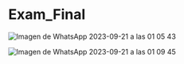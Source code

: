 # Exam_Final
![Imagen de WhatsApp 2023-09-21 a las 01 05 43](https://github.com/William-Vera/Exam_Final/assets/108200901/0f39e52b-3721-478d-9f4e-f1ab5b1b260c)

![Imagen de WhatsApp 2023-09-21 a las 01 09 45](https://github.com/William-Vera/Exam_Final/assets/108200901/767064f0-18ea-496b-94e7-cb6bbc2d0e93)
